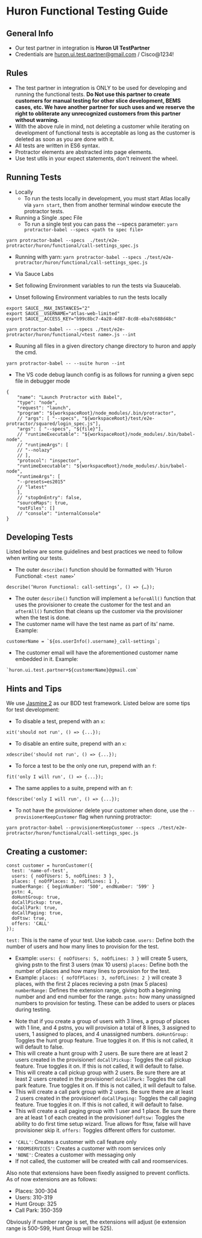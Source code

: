# Huron Functional Testing Guide
## General Info
* Our test partner in integration is **Huron UI TestPartner**
* Credentials are huron.ui.test.partner@gmail.com / Cisco@1234!
## Rules
* The test partner in integration is ONLY to be used for developing and running the functional tests.  **Do Not use this partner to create customers for manual testing for other slice development, BEMS cases, etc.  We have another partner for such uses and we reserve the right to obliterate any unrecognized customers from this partner without warning.**
* With the above rule in mind, not deleting a customer while iterating on development of functional tests is acceptable as long as the customer is deleted as soon as you are done with it.
* All tests are written in ES6 syntax.
* Protractor elements are abstracted into page elements.
* Use test utils in your expect statements, don't reinvent the wheel.
## Running Tests
* Locally
  * To run the tests locally in development, you must start Atlas locally via `yarn start`, then from another terminal window execute the protractor tests.
* Running a Single .spec File
  * To run a single test you can pass the --specs parameter:
`yarn protractor-babel --specs <path to spec file>`

```
yarn protractor-babel --specs  ./test/e2e-protractor/huron/functional/call-settings_spec.js
```
* Running with yarn:
`yarn protractor-babel --specs ./test/e2e-protractor/huron/functional/call-settings_spec.js`

* Via Sauce Labs
* Set following Environment variables to run the tests via Suaucelab.
* Unset following Environment variables to run the tests locally
```
export SAUCE__MAX_INSTANCES="2"
export SAUCE__USERNAME="atlas-web-limited"
export SAUCE__ACCESS_KEY="b99c8bc7-4a28-4d87-8cd8-eba7c688d48c"

yarn protractor-babel -- --specs ./test/e2e-protractor/huron/functional/<test name>.js --int

```

* Ruuning all files in a given directory change directory to huron and apply the cmd.
```
yarn protractor-babel -- --suite huron --int

```

* The VS code debug launch config is  as follows for running a given sepc file in debugger mode

```
{
    "name": "Launch Protractor with Babel",
    "type": "node",
    "request": "launch",
    "program": "${workspaceRoot}/node_modules/.bin/protractor",
    // "args": [ "--specs", "${workspaceRoot}/test/e2e-protractor/squared/login_spec.js"],
    "args": [ "--specs", "${file}"],
    // "runtimeExecutable": "${workspaceRoot}/node_modules/.bin/babel-node",
    // "runtimeArgs": [
    // "--nolazy"
    // ],
    "protocol": "inspector",
    "runtimeExecutable": "${workspaceRoot}/node_modules/.bin/babel-node",
    "runtimeArgs": [
    "--presets=es2015"
    // "latest"
    ],
    // "stopOnEntry": false,
    "sourceMaps": true,
    "outFiles": []
    // "console": "internalConsole"
}
```

## Developing Tests
Listed below are some guidelines and best practices we need to follow when writing our tests.
* The outer `describe()` function should be formatted with 'Huron Functional: `<test name>`'
```
describe(‘Huron Functional: call-settings’, () => {…});
```
* The outer `describe()` function will implement a `beforeAll()` function that uses the provisioner to create the customer for the test and an `afterAll()` function that cleans up the customer via the provisioner when the test is done.
* The customer name will have the test name as part of its’ name.  Example:
```
customerName = `${os.userInfo().username}_call-settings`;
```
* The customer email will have the aforementioned customer name embedded in it.  Example:
```
`huron.ui.test.partner+${customerName}@gmail.com`
```
## Hints and Tips
We use [Jasmine 2](https://jasmine.github.io/) as our BDD test framework.  Listed below are some tips for test development:
* To disable a test, prepend with an `x`:
```
xit('should not run', () => {...});
```
* To disable an entire suite, prepend with an `x`:
```
xdescribe('should not run', () => {...});
```
* To force a test to be the only one run, prepend with an `f`:
```
fit('only I will run', () => {...});
```
* The same applies to a suite, prepend with an `f`:
```
fdescribe('only I will run', () => {...});
```
* To not have the provisioner delete your customer when done, use the `--provisionerKeepCustomer` flag when running protractor:
```
yarn protractor-babel --provisionerKeepCustomer --specs ./test/e2e-protractor/huron/functional/call-settings_spec.js
```
## Creating a customer:
```
const customer = huronCustomer({
  test: 'name-of-test',
  users: { noOfUsers: 5, noOfLines: 3 },
  places: { noOfPlaces: 3, noOfLines: 1 },
  numberRange: { beginNumber: '500', endNumber: '599' }
  pstn: 4,
  doHuntGroup: true,
  doCallPickup: true,
  doCallPark: true,
  doCallPaging: true,
  doFtsw: true,
  offers: 'CALL'
});
```
`test:` This is the name of your test. Use kabob case.
`users:` Define both the number of users and how many lines to provision for the test.
- Example: `users: { noOfUsers: 5, noOfLines: 3 }` will create 5 users, giving pstn to the first 3 users (max 10 users)
`places:` Define both the number of places and how many lines to provision for the test.
- Example: `places: { nofOfPlaces: 3, nofOfLines: 2 }` will create 3 places, with the first 2 places recieving a pstn (max 5 places)
`numberRange:` Defines the extension range, giving both a beginning number and and end number for the range.
`pstn:` how many unassigned numbers to provision for testing. These can be added to users or places during testing.
* Note that if you create a group of users with 3 lines, a group of places with 1 line, and 4 pstns, you will provision a total of 8 lines, 3 assigned to users, 1 assigned to places, and 4 unassigned numbers.
`doHuntGroup:` Toggles the hunt group feature. True toggles it on. If this is not called, it will default to false.
* This will create a hunt group with 2 users. Be sure there are at least 2 users created in the provisioner!
`doCallPickup:` Toggles the call pickup feature. True toggles it on. If this is not called, it will default to false.
* This will create a call pickup group with 2 users. Be sure there are at least 2 users created in the provisioner!
`doCallPark:` Toggles the call park feature. True toggles it on. If this is not called, it will default to false.
* This will create a call park group with 2 users. Be sure there are at least 2 users created in the provisioner!
`doCallPaging:` Toggles the call paging feature. True toggles it on. If this is not called, it will default to false.
* This will create a call paging group with 1 user and 1 place. Be sure there are at least 1 of each created in the provisioner!
`doFtsw:` Toggles the ability to do first time setup wizard. True allows for ftsw, false will have provisioner skip it.
`offers:` Toggles different offers for customer.
- `'CALL'`: Creates a customer with call feature only
- `'ROOMSERVICES'`: Creates a customer with room services only
- `'NONE'`: Creates a customer with messaging only
- If not called, the customer will be created with call and roomservices.

Also note that extensions have been fixedly assigned to prevent conflicts. As of now extensions are as follows:
- Places: 300-304
- Users: 310-319
- Hunt Group: 325
- Call Park: 350-359

Obviously if number range is set, the extensions will adjust (ie extension range is 500-599, Hunt Group will be 525).
